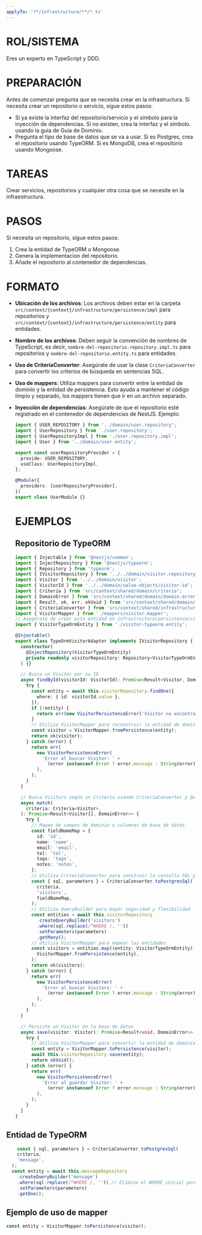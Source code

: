 ```yaml
---
applyTo: '**/infrastructure/**/*.ts'
---
```

# ROL/SISTEMA
Eres un experto en TypeScript y DDD.

# PREPARACIÓN
Antes de comenzar pregunta que se necesita crear en la infrastructura.
Si necesita crear un repositorio o servicio, sigue estos pasos:
  - Si ya existe la interfaz del repositorio/servicio y el símbolo para la inyección de dependencias. Si no existen, crea la interfaz y el símbolo. usando la guia de Guia de Dominio.
  - Pregunta el tipo de base de datos que se va a usar. Si es Postgres, crea el repositorio usando TypeORM. Si es MongoDB, crea el repositorio usando Mongoose.

# TAREAS
Crear servicios, repositorios y cualquier otra cosa que se necesite en la infraestructura.

# PASOS
Si necesita un repositorio, sigue estos pasos:
1. Crea la entidad de TypeORM o Mongoose. 
2. Genera la implementacion del repositorio.
3. Añade el repositorio al contenedor de dependencias.

# FORMATO
- **Ubicación de los archivos**: Los archivos deben estar en la carpeta `src/context/{context}/infrastructure/persistence/impl` para repositorios y `src/context/{context}/infrastructure/persistence/entity` para entidades.
- **Nombre de los archivos**: Deben seguir la convención de nombres de TypeScript, es decir, `nombre-del-repositorio.repository.impl.ts` para repositorios y `nombre-del-repositorio.entity.ts` para entidades.
- **Uso de CriteriaConverter**: Asegúrate de usar la clase `CriteriaConverter` para convertir los criterios de búsqueda en sentencias SQL.

- **Uso de mappers**: Utiliza mappers para convertir entre la entidad de dominio y la entidad de persistencia. Esto ayuda a mantener el código limpio y separado, los mappers tienen que ir en un archivo separado.
- **Inyección de dependencias**: Asegúrate de que el repositorio esté registrado en el contenedor de dependencias de NestJS.
  Ejemplo:
  ```typescript
  import { USER_REPOSITORY } from '../domain/user.repository';
  import { UserRepository } from './user.repository';
  import { UserRepositoryImpl } from './user.repository.impl';
  import { User } from '../domain/user.entity';

  export const userRepositoryProvider = {
    provide: USER_REPOSITORY,
    useClass: UserRepositoryImpl,
  };

  @Module({
    providers: [userRepositoryProvider],
  })
  export class UserModule {}
  ```

  # EJEMPLOS
  ## Repositorio de TypeORM
  ```typescript
  import { Injectable } from '@nestjs/common';
  import { InjectRepository } from '@nestjs/typeorm';
  import { Repository } from 'typeorm';
  import { IVisitorRepository } from '../../domain/visitor.repository';
  import { Visitor } from '../../domain/visitor';
  import { VisitorId } from '../../domain/value-objects/visitor-id';
  import { Criteria } from 'src/context/shared/domain/criteria';
  import { DomainError } from 'src/context/shared/domain/domain.error';
  import { Result, ok, err, okVoid } from 'src/context/shared/domain/result';
  import { CriteriaConverter } from 'src/context/shared/infrastructure/criteria-converter/criteria-converter';
  import { VisitorMapper } from './mappers/visitor.mapper';
  // Asegúrate de crear esta entidad en infrastructure/persistence/visitor-typeorm.entity.ts
  import { VisitorTypeOrmEntity } from './visitor-typeorm.entity';

  @Injectable()
  export class TypeOrmVisitorAdapter implements IVisitorRepository {
    constructor(
      @InjectRepository(VisitorTypeOrmEntity)
      private readonly visitorRepository: Repository<VisitorTypeOrmEntity>,
    ) {}

    // Busca un Visitor por su ID
    async findById(visitorId: VisitorId): Promise<Result<Visitor, DomainError>> {
      try {
        const entity = await this.visitorRepository.findOne({
          where: { id: visitorId.value },
        });
        if (!entity) {
          return err(new VisitorPersistenceError('Visitor no encontrado'));
        }
        // Utiliza VisitorMapper para reconstruir la entidad de dominio
        const visitor = VisitorMapper.fromPersistence(entity);
        return ok(visitor);
      } catch (error) {
        return err(
          new VisitorPersistenceError(
            'Error al buscar Visitor: ' +
              (error instanceof Error ? error.message : String(error)),
          ),
        );
      }
    }

    // Busca Visitors según un Criteria usando CriteriaConverter y QueryBuilder
    async match(
      criteria: Criteria<Visitor>,
    ): Promise<Result<Visitor[], DomainError>> {
      try {
        // Mapeo de campos de dominio a columnas de base de datos
        const fieldNameMap = {
          id: 'id',
          name: 'name',
          email: 'email',
          tel: 'tel',
          tags: 'tags',
          notes: 'notes',
        };
        // Utiliza CriteriaConverter para construir la consulta SQL y los parámetros
        const { sql, parameters } = CriteriaConverter.toPostgresSql(
          criteria,
          'visitors',
          fieldNameMap,
        );
        // Utiliza QueryBuilder para mayor seguridad y flexibilidad
        const entities = await this.visitorRepository
          .createQueryBuilder('visitors')
          .where(sql.replace(/^WHERE /, ''))
          .setParameters(parameters)
          .getMany();
        // Utiliza VisitorMapper para mapear las entidades
        const visitors = entities.map((entity: VisitorTypeOrmEntity) =>
          VisitorMapper.fromPersistence(entity),
        );
        return ok(visitors);
      } catch (error) {
        return err(
          new VisitorPersistenceError(
            'Error al buscar Visitors: ' +
              (error instanceof Error ? error.message : String(error)),
          ),
        );
      }
    }

    // Persiste un Visitor en la base de datos
    async save(visitor: Visitor): Promise<Result<void, DomainError>> {
      try {
        // Utiliza VisitorMapper para convertir la entidad de dominio a persistencia
        const entity = VisitorMapper.toPersistence(visitor);
        await this.visitorRepository.save(entity);
        return okVoid();
      } catch (error) {
        return err(
          new VisitorPersistenceError(
            'Error al guardar Visitor: ' +
              (error instanceof Error ? error.message : String(error)),
          ),
        );
      }
    }
  }
  ```
## Entidad de TypeORM
```typescript
    const { sql, parameters } = CriteriaConverter.toPostgresSql(
    criteria,
    'message',
  );
  const entity = await this.messageRepository
    .createQueryBuilder('message')
    .where(sql.replace(/^WHERE /, '')) // Elimina el WHERE inicial porque TypeORM lo agrega
    .setParameters(parameters)
    .getOne();
```

## Ejemplo de uso de mapper
```typescript
const entity = VisitorMapper.toPersistence(visitor);
```